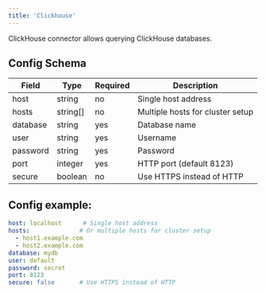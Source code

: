 ```yaml
---
title: 'Clickhouse'
---
```


ClickHouse connector allows querying ClickHouse databases.

## Config Schema

| Field | Type | Required | Description |
|-------|------|----------|-------------|
| host | string | no | Single host address |
| hosts | string[] | no | Multiple hosts for cluster setup |
| database | string | yes | Database name |
| user | string | yes | Username |
| password | string | yes | Password |
| port | integer | yes | HTTP port (default 8123) |
| secure | boolean | no | Use HTTPS instead of HTTP |

## Config example:

```yaml
host: localhost      # Single host address
hosts:              # Or multiple hosts for cluster setup
  - host1.example.com
  - host2.example.com
database: mydb
user: default
password: secret
port: 8123
secure: false       # Use HTTPS instead of HTTP 
```
